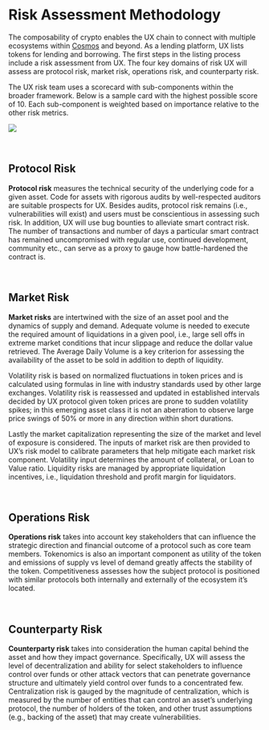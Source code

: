# Risk Assessment Methodology

The composability of crypto enables the UX chain to connect with multiple ecosystems within [Cosmos](/learn-the-basics/cosmos-basics) and beyond. As a lending platform, UX lists tokens for lending and borrowing. The first steps in the listing process include a risk assessment from UX. The four key domains of risk UX will assess are protocol risk, market risk, operations risk, and counterparty risk.

The UX risk team uses a scorecard with sub-components within the broader framework. Below is a sample card with the highest possible score of 10. Each sub-component is weighted based on importance relative to the other risk metrics. 

![](/bg/risk-scorecard.png)

<br>

## Protocol Risk

**Protocol risk** measures the technical security of the underlying code for a given asset. Code for assets with rigorous audits by well-respected auditors are suitable prospects for UX. Besides audits, protocol risk remains (i.e., vulnerabilities will exist) and users must be conscientious in assessing such risk. In addition, UX will use bug bounties to alleviate smart contract risk. The number of transactions and number of days a particular smart contract has remained uncompromised with regular use, continued development, community etc., can serve as a proxy to gauge how battle-hardened the contract is.

<br>

## Market Risk

**Market risks** are intertwined with the size of an asset pool and the dynamics of supply and demand. Adequate volume is needed to execute the required amount of liquidations in a given pool, i.e., large sell offs in extreme market conditions that incur slippage and reduce the dollar value retrieved. The Average Daily Volume is a key criterion for assessing the availability of the asset to be sold in addition to depth of liquidity. 

Volatility risk is based on normalized fluctuations in token prices and is calculated using formulas in line with industry standards used by other large exchanges. Volatility risk is reassessed and updated in established intervals decided by UX protocol given token prices are prone to sudden volatility spikes; in this emerging asset class it is not an aberration to observe large price swings of 50% or more in any direction within short durations. 

Lastly the market capitalization representing the size of the market and level of exposure is considered. The inputs of market risk are then provided to UX’s risk model to calibrate parameters that help mitigate each market risk component. Volatility input determines the amount of collateral, or Loan to Value ratio. Liquidity risks are managed by appropriate liquidation incentives, i.e., liquidation threshold and profit margin for liquidators. 

<br>

## Operations Risk

**Operations risk** takes into account key stakeholders that can influence the strategic direction and financial outcome of a protocol such as core team members. Tokenomics is also an important component as utility of the token and emissions of supply vs level of demand greatly affects the stability of the token. Competitiveness assesses how the subject protocol is positioned with similar protocols both internally and externally of the ecosystem it’s located. 

<br>

## Counterparty Risk

**Counterparty risk** takes into consideration the human capital behind the asset and how they impact governance. Specifically, UX will assess the level of decentralization and ability for select stakeholders to influence control over funds or other attack vectors that can penetrate governance structure and ultimately yield control over funds to a concentrated few. Centralization risk is gauged by the magnitude of centralization, which is measured by the number of entities that can control an asset’s underlying protocol, the number of holders of the token, and other trust assumptions (e.g., backing of the asset) that may create vulnerabilities. 
